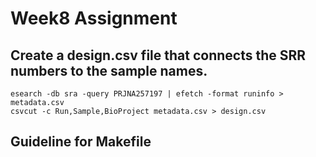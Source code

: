 # Week8 Assignment
## Create a design.csv file that connects the SRR numbers to the sample names.
```
esearch -db sra -query PRJNA257197 | efetch -format runinfo > metadata.csv
csvcut -c Run,Sample,BioProject metadata.csv > design.csv
```
## Guideline for Makefile

